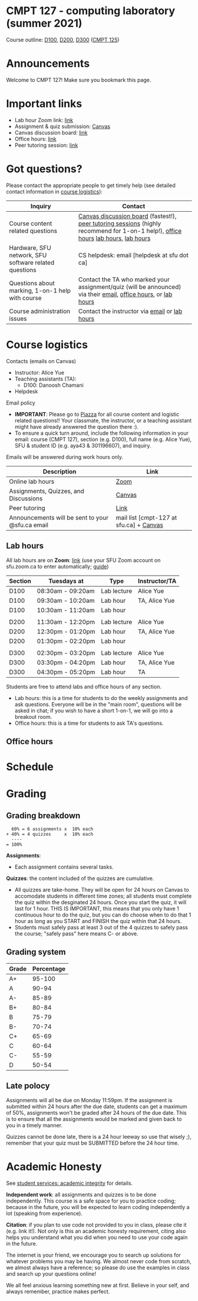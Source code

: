 # CMPT 127 - computing laboratory (summer 2021)

Course outline: [D100](http://www.sfu.ca/outlines.html?2021/summer/cmpt/127/d100), [D200](http://www.sfu.ca/outlines.html?2021/summer/cmpt/127/d200), [D300](http://www.sfu.ca/outlines.html?2021/summer/cmpt/127/d300) ([CMPT 125](http://www.sfu.ca/outlines.html?2021/summer/cmpt/125/d100))

# Announcements

Welcome to CMPT 127! Make sure you bookmark this page.
# Important links
- Lab hour Zoom link: [link](https://sfu.zoom.us/j/7631796740/)
- Assignment & quiz submission: [Canvas](https://canvas.sfu.ca/courses/62984)
- Canvas discussion board: [link](https://canvas.sfu.ca/courses/62984)
- Office hours: [link](#office-hours)
- Peer tutoring session: [link](http://www.sfu.ca/computing/current-students/undergraduate-students/student-resources/cs_peer_tutoring.html)


# Got questions?

Please contact the appropriate people to get timely help (see detailed contact information in [course logistics](#course-logistics)):

| Inquiry                                               | Contact                                                                    |
|-------------------------------------------------------|----------------------------------------------------------------------------|
| Course content related questions                      | [Canvas discussion board](https://canvas.sfu.ca/courses/62984) (fastest!), [peer tutoring sessions](http://www.sfu.ca/computing/current-students/undergraduate-students/student-resources/cs_peer_tutoring.html) (highly recommend for 1-on-1 help!), [office hours](#office-hours) [lab hours](#office-hours), [lab hours](#lab-hours)  |
| Hardware, SFU network, SFU software related questions | CS helpdesk: email [helpdesk at sfu dot ca]                                |
| Questions about marking, 1-on-1 help with course      | Contact the TA who marked your assignment/quiz (will be announced) via their [email](#course-logistics), [office hours](#office-hours), or [lab hours](#lab-hours) |
| Course administration issues                          | Contact the instructor via [email](#course-logistics) or [lab hours](#office-hours)                 |

# Course logistics

Contacts (emails on Canvas)
- Instructor: Alice Yue
- Teaching assistants (TA): 
  - D100: Danoosh Chamani
- Helpdesk

Email policy
- **IMPORTANT**: Please go to [Piazza](https://piazza.com/sfu.ca/summer2021/cmpt127/home/) for all course content and logistic related questions!! Your classmate, the instructor, or a teaching assistant might have already answered the question there :).
- To ensure a quick turn around, include the following information in your email: course (CMPT 127), section (e.g. D100), full name (e.g. Alice Yue), SFU & student ID (e.g. aya43 & 301196607), and inquiry.

Emails will be answered during work hours only.

| Description                                     | Link    |
|-------------------------------------------------|---------|
| Online lab hours                                | [Zoom](https://sfu.zoom.us/j/7631796740/)    |
| Assignments, Quizzes, and Discussions           | [Canvas](https://canvas.sfu.ca/courses/62984)  |
| Peer tutoring                                   | [Link](http://www.sfu.ca/computing/current-students/undergraduate-students/student-resources/cs_peer_tutoring.html) 
| Announcements will be sent to your @sfu.ca email| mail list [cmpt-127 at sfu.ca] + [Canvas](https://canvas.sfu.ca/courses/62984) |


## Lab hours

All lab hours are on **Zoom**: [link](https://sfu.zoom.us/j/7631796740/) (use your SFU Zoom account on sfu.zoom.ca to enter automatically; [guide](https://www.sfu.ca/itservices/technical/videoconferencing/zoom/using-zoom/how-to-guides.html))

| Section | Tuesdays at       | Type                | Instructor/TA |
|---------|-------------------|---------------------|---------------|
| D100    | 08:30am - 09:20am | Lab lecture         | Alice Yue     |
| D100    | 09:30am - 10:20am | Lab hour            | TA, Alice Yue |
| D100    | 10:30am - 11:20am | Lab hour            |               |
|||||
| D200    | 11:30am - 12:20pm | Lab lecture         | Alice Yue     |
| D200    | 12:30pm - 01:20pm | Lab hour            | TA, Alice Yue |
| D200    | 01:30pm - 02:20pm | Lab hour            |               |
|||||
| D300    | 02:30pm - 03:20pm | Lab lecture         | Alice Yue     |
| D300    | 03:30pm - 04:20pm | Lab hour            | TA, Alice Yue |
| D300    | 04:30pm - 05:20pm | Lab hour            | TA            |

Students are free to attend labs and office hours of any section.
- Lab hours: this is a time for students to do the weekly assignments and ask questions. Everyone will be in the "main room", questions will be asked in chat; if you wish to have a short 1-on-1, we will go into a breakout room.
- Office hours: this is a time for students to ask TA's questions.

## Office hours


# Schedule


# Grading

## Grading breakdown

```
  60% = 6 assignments x  10% each
+ 40% = 4 quizzes     x  10% each
  ----
= 100%
```

**Assignments**:
- Each assignment contains several tasks.

**Quizzes**: the content included of the quizzes are cumulative.
- All quizzes are take-home. They will be open for 24 hours on Canvas to accomodate students in different time zones; all students must complete the quiz within the desginated 24 hours. Once you start the quiz, it will last for 1 hour. THIS IS IMPORTANT, this means that you only have 1 continuous hour to do the quiz, but you can do choose when to do that 1 hour as long as you START and FINISH the quiz within that 24 hours.
- Students must safely pass at least 3 out of the 4 quizzes to safely pass the course; "safely pass" here means C- or above.


## Grading system

|Grade|Percentage|
|-----|----------|
|A+   | 95-100   |
|A    | 90-94    |
|A-   | 85-89    |
|B+   | 80-84    |
|B    | 75-79    |
|B-   | 70-74    |
|C+   | 65-69    |
|C    | 60-64    |
|C-   | 55-59    |
|D    | 50-54    |

## Late polocy

Assignments will all be due on Monday 11:59pm. If the assignment is submitted within 24 hours after the due date, students can get a maximum of 50%, assignments won't be graded after 24 hours of the due date. This is to ensure that all the assignments would be marked and given back to you in a timely manner.

Quizzes cannot be done late, there is a 24 hour leeway so use that wisely ;), remember that your quiz must be SUBMITTED before the 24 hour time.


# Academic Honesty

See [student services: academic integrity](https://www.sfu.ca/students/academicintegrity.html) for details.

**Independent work**: all assignments and quizzes is to be done independently. This course is a safe space for you to practice coding; because in the future, you will be expected to learn coding independently a lot (speaking from experience).

**Citation**: if you plan to use code not provided to you in class, please cite it (e.g. link it!). Not only is this an academic honesty requirement, citing also helps you understand what you did when you need to use your code again in the future.

The internet is your friend, we encourage you to search up solutions for whatever problems you may be having. We almost never code from scratch, we almost always have a reference; so please do use the examples in class and search up your questions online!

We all feel anxious learning something new at first. Believe in your self, and always remember, practice makes perfect.
